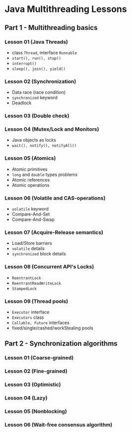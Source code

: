 # Java Multithreading Lessons

## Part 1 - Multithreading basics

### Lesson 01 (Java Threads)
- class ```Thread```, interface ```Runnable```
- ```start(), run(), stop()```
- ```interrupt()```
- ```sleep(), join(), yield()```

### Lesson 02 (Synchronization)
- Data race (race condition)
- ```synchronized``` keyword
- Deadlock

### Lesson 03 (Double check)

### Lesson 04 (Mutex/Lock and Monitors)
- Java objects as locks
- ```wait(), notify(), notifyAll()```

### Lesson 05 (Atomics)
- Atomic primitives
- ```long``` and ```double``` types problems
- Atomic references
- Atomic operations

### Lesson 06 (Volatile and CAS-operations)
- ```volatile``` keyword
- Compare-And-Set
- Compare-And-Swap

### Lesson 07 (Acquire-Release semantics)
- Load/Store barriers
- ```volatile``` details
- ```synchronized``` block details

### Lesson 08 (Concurrent API's Locks)
- ```ReentrantLock```
- ```ReentrantReadWriteLock```
- ```StampedLock```

### Lesson 09 (Thread pools)
- ```Executor``` interface
- ```Executors``` class
- ```Callable, Future``` interfaces
- fixed/single/cashed/workStealing pools

## Part 2 - Synchronization algorithms

### Lesson 01 (Coarse-grained)
### Lesson 02 (Fine-grained)
### Lesson 03 (Optimistic)
### Lesson 04 (Lazy)
### Lesson 05 (Nonblocking)
### Lesson 06 (Wait-free consensus algorithm)